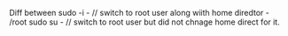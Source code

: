 Diff between 
sudo -i  - // switch to root user along wiith home diredtor - /root
sudo su  - // switch to root user but did not chnage home direct for it.